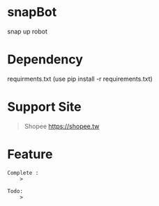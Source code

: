 # snapBot
snap up robot

# Dependency
requirments.txt (use pip install -r requirements.txt)

# Support Site
> Shopee https://shopee.tw

# Feature
    Complete : 
        >
    
    Todo:
        >
